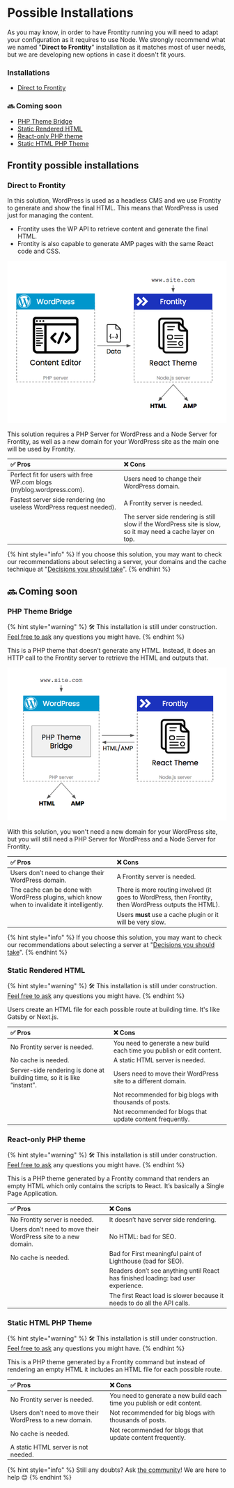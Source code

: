 # Possible Installations

As you may know, in order to have Frontity running you will need to adapt your configuration as it requires to use Node. We strongly recommend what we named "**Direct to Frontity**" installation as it matches most of user needs, but we are developing new options in case it doesn't fit yours.

### Installations

* [Direct to Frontity](possible-architectures.md#direct-to-frontity)

### 🔜 Coming soon

* [PHP Theme Bridge](possible-architectures.md#php-theme-bridge)
* [Static Rendered HTML](possible-architectures.md#static-rendered-html)
* [React-only PHP theme](possible-architectures.md#react-only-php-theme)
* [Static HTML PHP Theme](possible-architectures.md#static-html-php-theme)

## Frontity possible installations

### Direct to Frontity

In this solution, WordPress is used as a headless CMS and we use Frontity to generate and show the final HTML. This means that WordPress is used just for managing the content.

* Frontity uses the WP API to retrieve content and generate the final HTML.
* Frontity is also capable to generate AMP pages with the same React code and CSS.

![](../.gitbook/assets/direct-to-frontity.png)

This solution requires a PHP Server for WordPress and a Node Server for Frontity, as well as a new domain for your WordPress site as the main one will be used by Frontity.

| **✅ Pros** | ❌ **Cons** |
| :--- | :--- |
| Perfect fit for users with free WP.com blogs \(myblog.wordpress.com\). | Users need to change their WordPress domain. |
| Fastest server side rendering \(no useless WordPress request needed\). | A Frontity server is needed. |
|  | The server side rendering is still slow if the WordPress site is slow, so it may need a cache layer on top. |

{% hint style="info" %}
If you choose this solution, you may want to check our recommendations about selecting a server, your domains and the cache technique at "[Decisions you should take](./#decisions-you-should-take)".
{% endhint %}

## 🔜 Coming soon

### PHP Theme Bridge

{% hint style="warning" %}
🛠 This installation is still under construction. [Feel free to ask](https://community.frontity.org/c/framework) any questions you might have.
{% endhint %}

This is a PHP theme that doesn’t generate any HTML. Instead, it does an HTTP call to the Frontity server to retrieve the HTML and outputs that.

![](../.gitbook/assets/php-theme-bridge.png)

With this solution, you won't need a new domain for your WordPress site, but you will still need a PHP Server for WordPress and a Node Server for Frontity.

| ✅ **Pros** | ❌ **Cons** |
| :--- | :--- |
| Users don’t need to change their WordPress domain. | A Frontity server is needed. |
| The cache can be done with WordPress plugins, which know when to invalidate it intelligently. | There is more routing involved \(it goes to WordPress, then Frontity, then WordPress outputs the HTML\). |
|  | Users **must** use a cache plugin or it will be very slow. |

{% hint style="info" %}
If you choose this solution, you may want to check our recommendations about selecting a server at "[Decisions you should take](./#decisions-you-should-take)".
{% endhint %}

### Static Rendered HTML

{% hint style="warning" %}
🛠 This installation is still under construction. [Feel free to ask](https://community.frontity.org/c/framework) any questions you might have.
{% endhint %}

Users create an HTML file for each possible route at building time. It's like Gatsby or Next.js.

| ✅ **Pros** | ❌ **Cons** |
| :--- | :--- |
| No Frontity server is needed. | You need to generate a new build each time you publish or edit content. |
| No cache is needed. | A static HTML server is needed. |
| Server-side rendering is done at building time, so it is like “instant”. | Users need to move their WordPress site to a different domain. |
|  | Not recommended for big blogs with thousands of posts. |
|  | Not recommended for blogs that update content frequently. |

### React-only PHP theme

{% hint style="warning" %}
🛠 This installation is still under construction. [Feel free to ask](https://community.frontity.org/c/framework) any questions you might have.
{% endhint %}

This is a PHP theme generated by a Frontity command that renders an empty HTML which only contains the scripts to React. It’s basically a Single Page Application.

| ✅ **Pros** | ❌ **Cons** |
| :--- | :--- |
| No Frontity server is needed. | It doesn’t have server side rendering. |
| Users don’t need to move their WordPress  site to a new domain. | No HTML: bad for SEO. |
| No cache is needed. | Bad for First meaningful paint of Lighthouse \(bad for SEO\). |
|  | Readers don’t see anything until React has finished loading: bad user experience. |
|  | The first React load is slower because it needs to do all the API calls. |

### Static HTML PHP Theme

{% hint style="warning" %}
🛠 This installation is still under construction. [Feel free to ask](https://community.frontity.org/c/framework) any questions you might have.
{% endhint %}

This is a PHP theme generated by a Frontity command but instead of rendering an empty HTML it includes an HTML file for each possible route.

| ✅ **Pros** | ❌ **Cons** |
| :--- | :--- |
| No Frontity server is needed. | You need to generate a new build each time you publish or edit content. |
| Users don’t need to move their WordPress to a new domain. | Not recommended for big blogs with thousands of posts. |
| No cache is needed. | Not recommended for blogs that update content frequently. |
| A static HTML server is not needed. |  |



{% hint style="info" %}
Still any doubts? Ask [the community](https://community.frontity.org/)! We are here to help 😊
{% endhint %}

